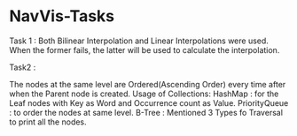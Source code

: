 # NavVis-Tasks

Task 1 :
 Both Bilinear Interpolation and Linear Interpolations were used. When the former fails, the latter will be used to calculate the interpolation.
 
 Task2 :
 
 The nodes at the same level are Ordered(Ascending Order) every time after when the Parent node is created.
 Usage of Collections:
 HashMap : for the Leaf nodes with Key as Word and Occurrence count as Value.
 PriorityQueue : to order the nodes at same level.
 B-Tree : Mentioned 3 Types fo Traversal to print all the nodes.
